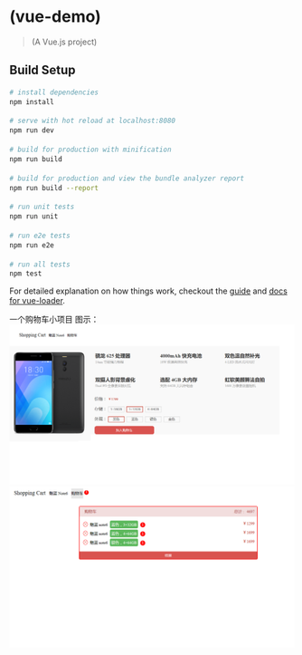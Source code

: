 
# (vue-demo)

> (A Vue.js project)

## Build Setup

``` bash
# install dependencies
npm install

# serve with hot reload at localhost:8080
npm run dev

# build for production with minification
npm run build

# build for production and view the bundle analyzer report
npm run build --report

# run unit tests
npm run unit

# run e2e tests
npm run e2e

# run all tests
npm test
```

For detailed explanation on how things work, checkout the [guide](http://vuejs-templates.github.io/webpack/) and [docs for vue-loader](http://vuejs.github.io/vue-loader).

一个购物车小项目
图示：
![Image text](https://raw.githubusercontent.com/euhiduwu/Vue.js/master/Shopping%20Cart/src/images/1.png)
![Image text](https://raw.githubusercontent.com/euhiduwu/Vue.js/master/Shopping%20Cart/src/images/2.png)
